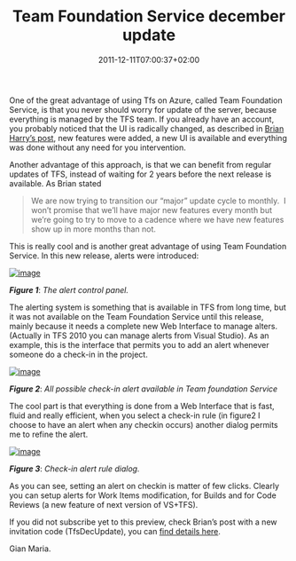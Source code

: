 ﻿---
title: "Team Foundation Service december update"
description: ""
date: 2011-12-11T07:00:37+02:00
draft: false
tags: [Team Foundation Server]
categories: [Team Foundation Server]
---
One of the great advantage of using Tfs on Azure, called Team Foundation Service, is that you never should worry for update of the server, because everything is managed by the TFS team. If you already have an account, you probably noticed that the UI is radically changed, as described in [Brian Harry’s post](http://blogs.msdn.com/b/bharry/archive/2011/12/08/december-refresh-of-the-team-foundation-service.aspx), new features were added, a new UI is available and everything was done without any need for you intervention.

Another advantage of this approach, is that we can benefit from regular updates of TFS, instead of waiting for 2 years before the next release is available. As Brian stated

> We are now trying to transition our “major” update cycle to monthly.  I won’t promise that we’ll have major new features every month but we’re going to try to move to a cadence where we have new features show up in more months than not.

This is really cool and is another great advantage of using Team Foundation Service. In this new release, alerts were introduced:

[![image](http://www.codewrecks.com/blog/wp-content/uploads/2011/12/image_thumb.png "image")](http://www.codewrecks.com/blog/wp-content/uploads/2011/12/image.png)

 ***Figure 1***: *The alert control panel.*

The alerting system is something that is available in TFS from long time, but it was not available on the Team Foundation Service until this release, mainly because it needs a complete new Web Interface to manage alters. (Actually in TFS 2010 you can manage alerts from Visual Studio). As an example, this is the interface that permits you to add an alert whenever someone do a check-in in the project.

[![image](http://www.codewrecks.com/blog/wp-content/uploads/2011/12/image_thumb1.png "image")](http://www.codewrecks.com/blog/wp-content/uploads/2011/12/image1.png)

 ***Figure 2***: *All possible check-in alert available in Team foundation Service*

The cool part is that everything is done from a Web Interface that is fast, fluid and really efficient, when you select a check-in rule (in figure2 I choose to have an alert when any checkin occurs) another dialog permits me to refine the alert.

[![image](http://www.codewrecks.com/blog/wp-content/uploads/2011/12/image_thumb2.png "image")](http://www.codewrecks.com/blog/wp-content/uploads/2011/12/image2.png)

 ***Figure 3***: *Check-in alert rule dialog.*

As you can see, setting an alert on checkin is matter of few clicks. Clearly you can setup alerts for Work Items modification, for Builds and for Code Reviews (a new feature of next version of VS+TFS).

If you did not subscribe yet to this preview, check Brian’s post with a new invitation code (TfsDecUpdate), you can [find details here](http://blogs.msdn.com/b/bharry/archive/2011/12/09/a-new-invite-code-for-the-team-foundation-service.aspx).

Gian Maria.
